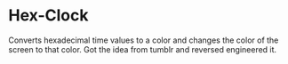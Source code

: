 # Hex-Clock
Converts hexadecimal time values to a color and changes the color of the screen to that color. Got the idea from tumblr and reversed engineered it. 
